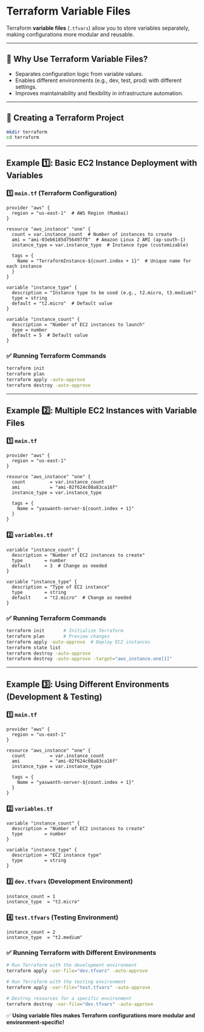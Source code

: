 # Terraform Variable Files

Terraform **variable files** (`.tfvars`) allow you to store variables separately, making configurations more modular and reusable.

---

## 📌 Why Use Terraform Variable Files?

- Separates configuration logic from variable values.
- Enables different environments (e.g., dev, test, prod) with different settings.
- Improves maintainability and flexibility in infrastructure automation.

---

## 📂 Creating a Terraform Project

```bash
mkdir terraform
cd terraform
```

---

## Example 1️⃣: Basic EC2 Instance Deployment with Variables

### 1️⃣ `main.tf` (Terraform Configuration)

```hcl
provider "aws" {
  region = "us-east-1"  # AWS Region (Mumbai)
}

resource "aws_instance" "one" {
  count = var.instance_count  # Number of instances to create
  ami = "ami-03eb6185d756497f8"  # Amazon Linux 2 AMI (ap-south-1)
  instance_type = var.instance_type  # Instance type (customizable)

  tags = {
    Name = "TerraformInstance-${count.index + 1}"  # Unique name for each instance
  }
}

variable "instance_type" {
  description = "Instance type to be used (e.g., t2.micro, t3.medium)"
  type = string
  default = "t2.micro"  # Default value
}

variable "instance_count" {
  description = "Number of EC2 instances to launch"
  type = number
  default = 5  # Default value
}
```

### ✅ Running Terraform Commands

```bash
terraform init
terraform plan
terraform apply -auto-approve
terraform destroy -auto-approve
```

---

## Example 2️⃣: Multiple EC2 Instances with Variable Files

### 1️⃣ `main.tf`

```hcl
provider "aws" {
  region = "us-east-1"
}

resource "aws_instance" "one" {
  count         = var.instance_count
  ami           = "ami-02f624c08a83ca16f"
  instance_type = var.instance_type

  tags = {
    Name = "yaswanth-server-${count.index + 1}"
  }
}

```

### 2️⃣ `variables.tf`

```hcl
variable "instance_count" {
  description = "Number of EC2 instances to create"
  type        = number
  default     = 3  # Change as needed
}

variable "instance_type" {
  description = "Type of EC2 instance"
  type        = string
  default     = "t2.micro"  # Change as needed
}
```

### ✅ Running Terraform Commands

```bash
terraform init       # Initialize Terraform
terraform plan       # Preview changes
terraform apply -auto-approve  # Deploy EC2 instances
terraform state list
terraform destroy -auto-approve
terraform destroy -auto-approve -target="aws_instance.one[1]"
```

---

## Example 3️⃣: Using Different Environments (Development & Testing)

### 1️⃣ `main.tf`

```hcl
provider "aws" {
  region = "us-east-1"
}

resource "aws_instance" "one" {
  count         = var.instance_count
  ami           = "ami-02f624c08a83ca16f"
  instance_type = var.instance_type

  tags = {
    Name = "yaswanth-server-${count.index + 1}"
  }
}
```

### 2️⃣ `variables.tf`

```hcl
variable "instance_count" {
  description = "Number of EC2 instances to create"
  type        = number
}

variable "instance_type" {
  description = "EC2 instance type"
  type        = string
}
```

### 3️⃣ `dev.tfvars` (Development Environment)

```hcl
instance_count = 1
instance_type  = "t2.micro"
```

### 4️⃣ `test.tfvars` (Testing Environment)

```hcl
instance_count = 2
instance_type  = "t2.medium"
```

### ✅ Running Terraform with Different Environments

```bash
# Run Terraform with the development environment
terraform apply -var-file="dev.tfvars" -auto-approve

# Run Terraform with the testing environment
terraform apply -var-file="test.tfvars" -auto-approve

# Destroy resources for a specific environment
terraform destroy -var-file="dev.tfvars" -auto-approve
```

✅ **Using variable files makes Terraform configurations more modular and environment-specific!**


